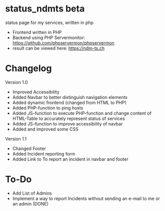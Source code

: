 # status_ndmts beta
status page for my services, written in php
- Frontend written in PHP
- Backend using PHP Servermonitor: https://github.com/phpservermon/phpservermon
- result can be viewed here: https://ndm-ts.ch

# Changelog
Version 1.0
- Improved Accessibility
- Added Navbar to better distinguish navigation elements
- Added dynamic frontend (changed from HTML to PHP)
- Added PHP-function to ping hosts
- Added JS-function to execute PHP-function and change content of HTML-Table to accurately represent status of services
- Added JS-function to improve accessibility of navbar
- Added and improved some CSS

Version 1.1
- Changed Footer
- Added Incident reporting form
- Added Link to To report an incident in navbar and footer

# To-Do
- Add List of Admins
- Implement a way to report Incidents without sending an e-mail to me or an admin (DONE)
